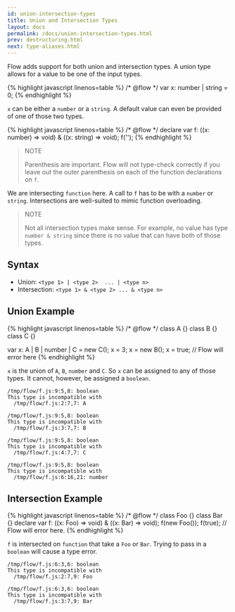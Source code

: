 ```yaml
---
id: union-intersection-types
title: Union and Intersection Types
layout: docs
permalink: /docs/union-intersection-types.html
prev: destructuring.html
next: type-aliases.html
---
```


Flow adds support for both union and intersection types. A union type allows 
for a value to be one of the input types.

{% highlight javascript linenos=table %}
/* @flow */
var x: number | string = 0;
{% endhighlight %}

`x` can be either a `number` or a `string`. A default value can even be 
provided of one of those two types.

{% highlight javascript linenos=table %}
/* @flow */
declare var f: ((x: number) => void) & ((x: string) => void);
f('');
{% endhighlight %}

> NOTE
> 
> Parenthesis are important. Flow will not type-check correctly if you leave 
> out the outer parenthesis on each of the function declarations on `f`.


We are intersecting `function` here. A call to `f` has to be with a `number` 
or `string`. Intersections are well-suited to mimic function overloading.

> NOTE
> 
> Not all intersection types make sense. For example, no value has type 
`number & string` since there is no value that can have both of those types.


## Syntax

- Union: `<type 1> | <type 2>  ... | <type n>`
- Intersection: `<type 1> & <type 2> ... & <type n>`

## Union Example

{% highlight javascript linenos=table %}
/* @flow */
class A {}
class B {}
class C {}

var x: A | B | number | C = new C();
x = 3;
x = new B();
x = true; // Flow will error here
{% endhighlight %}

`x` is the union of `A`, `B`, `number` and `C`. So `x` can be assigned to any 
of those types. It cannot, however, be assigned a `boolean`.

```bbcode
/tmp/flow/f.js:9:5,8: boolean
This type is incompatible with
  /tmp/flow/f.js:2:7,7: A

/tmp/flow/f.js:9:5,8: boolean
This type is incompatible with
  /tmp/flow/f.js:3:7,7: B

/tmp/flow/f.js:9:5,8: boolean
This type is incompatible with
  /tmp/flow/f.js:4:7,7: C

/tmp/flow/f.js:9:5,8: boolean
This type is incompatible with
  /tmp/flow/f.js:6:16,21: number
```

## Intersection Example

{% highlight javascript linenos=table %}
/* @flow */
class Foo {}
class Bar {}
declare var f: ((x: Foo) => void) & ((x: Bar) => void);
f(new Foo());
f(true); // Flow will error here.
{% endhighlight %}

`f` is intersected on `function` that take a `Foo` or `Bar`. Trying to pass in 
a `boolean` will cause a type error.

```bbcode
/tmp/flow/f.js:6:3,6: boolean
This type is incompatible with
  /tmp/flow/f.js:2:7,9: Foo

/tmp/flow/f.js:6:3,6: boolean
This type is incompatible with
  /tmp/flow/f.js:3:7,9: Bar
```
